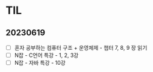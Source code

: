# TIL

## 20230619

- [ ]  혼자 공부하는 컴퓨터 구조 + 운영체제 - 챕터 7, 8, 9 장 읽기
- [ ]  N잡 - C언어 특강 - 1, 2, 3강
- [ ]  N잡 - 자바 특강 - 10강